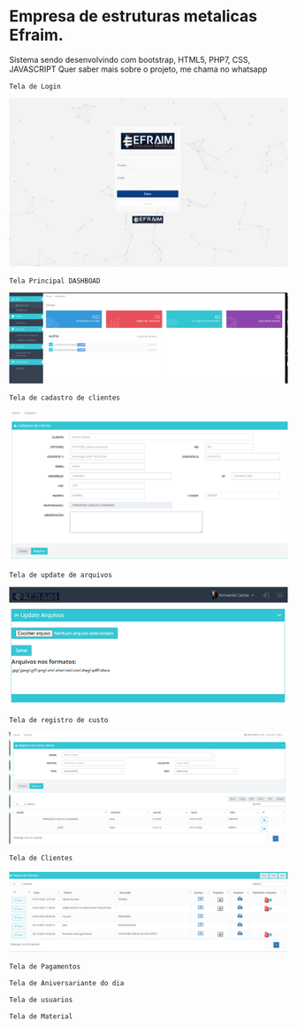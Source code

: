 # Empresa de estruturas metalicas Efraim.

Sistema sendo desenvolvindo com bootstrap, HTML5, PHP7, CSS, JAVASCRIPT 
Quer saber mais sobre o projeto, me chama no whatsapp

 
 
 ```
Tela de Login
 ```

![interface](https://github.com/fernandoguim/efraim/blob/main/efrain.PNG)
 
 ```
Tela Principal DASHBOAD
 ```
![interface](https://github.com/fernandoguim/Instagram-clone/blob/main/dashefram.PNG)

 ```
Tela de cadastro de clientes
 ``` 
 ![interface](https://github.com/fernandoguim/efraim/blob/main/cadastro%20cliente.PNG)

 ```
Tela de update de arquivos
 ``` 
 ![interface](https://github.com/fernandoguim/efraim/blob/main/update.PNG)
 ```
Tela de registro de custo
 ``` 
![interface](https://github.com/fernandoguim/efraim/blob/main/custo.PNG)

 ```
Tela de Clientes
 ``` 
 ![interface](https://github.com/fernandoguim/efraim/blob/main/tabela%20de%20cliente.PNG)
 
 ```
Tela de Pagamentos
 ``` 
 ```
Tela de Aniversariante do dia
 ``` 
 
  ```
Tela de usuarios
 ``` 
  ```
Tela de Material
 ``` 
